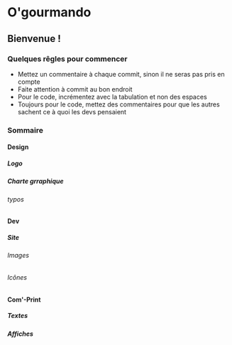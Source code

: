 # O'gourmando

## Bienvenue !

### Quelques rêgles pour commencer
- Mettez un commentaire à chaque commit, sinon il ne seras pas pris en compte
- Faite attention à commit au bon endroit
- Pour le code, incrémentez avec la tabulation et non des espaces
- Toujours pour le code, mettez des commentaires pour que les autres sachent ce à quoi les devs pensaient

### Sommaire

#### Design

##### Logo
##### Charte grraphique
###### typos

#### Dev

##### Site
###### Images
###### Icônes

#### Com'-Print

##### Textes
##### Affiches
